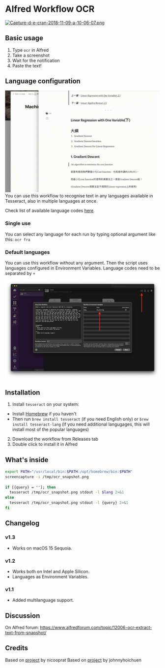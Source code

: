 
# Alfred Workflow OCR

[![Capture-d-e-cran-2018-11-09-a-10-06-07.png](https://i.postimg.cc/jdsggtDc/Capture-d-e-cran-2018-11-09-a-10-06-07.png)](https://postimg.cc/5jRSjcqQ)

## Basic usage
1. Type `ocr` in Alfred
2. Take a screenshot
3. Wait for the notification
4. Paste the text!

## Language configuration
![multi-lang.gif](./multi-lang.gif)
You can use this workflow to recognise text in any languages available in Tesseract, also in multiple languages at once.

Check list of available language codes [here](https://github.com/tesseract-ocr/tesseract/blob/b67ea2c1a70c56053e142a5fb7cc18fb29cdc4b8/src/training/language-specific.sh#L21).

### Single use
You can select any language for each run by typing optional argument like this: `ocr fra`

### Default languages
You can use this workflow without any argument. Then the script uses languages configured in Environment Variables. Language codes need to be separated by `+` 

![variables.png](./variables.png)

## Installation

1. Install `tesseract` on your system: 
  - Install [Homebrew](https://brew.sh) if you haven't
  - Then run `brew install tesseract` (if you need English only) or `brew install tesseract-lang` (if you need additional langugages, this will install most of the popular languages)
2. Download the workflow from Releases tab
3. Double click to install it in Alfred

## What's inside

```bash
export PATH="/usr/local/bin:$PATH:/opt/homebrew/bin:$PATH"
screencapture -i /tmp/ocr_snapshot.png

if [{query} = ""]; then 
  tesseract /tmp/ocr_snapshot.png stdout -l $lang 2>&1
else 
  tesseract /tmp/ocr_snapshot.png stdout -l {query} 2>&1 
fi
```

## Changelog
### v1.3
- Works on macOS 15 Sequoia.

### v1.2
- Works both on Intel and Apple Silicon.
- Languages as Environment Variables.

### v1.1
- Added multilanguage support.

## Discussion
On Alfred forum: https://www.alfredforum.com/topic/12006-ocr-extract-text-from-snapshot/

## Credits
Based on [project](https://github.com/nicooprat/alfred-ocr) by nicooprat
Based on [project](https://github.com/johnnyhoichuen/alfred-ocr) by johnnyhoichuen
